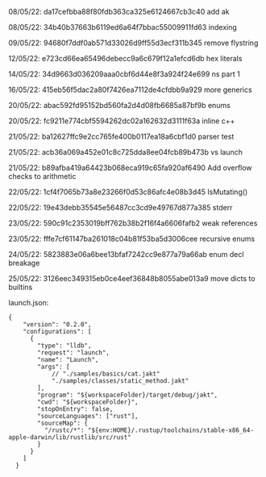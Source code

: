 
08/05/22: da17cefbba88f80fdb363ca325e6124667cb3c40 add ak 

08/05/22: 34b40b37663b6119ed6a64f7bbac55009911fd63 indexing 

09/05/22: 94680f7ddf0ab571d33026d9ff55d3ecf311b345 remove flystring 

12/05/22: e723cd66ea65496debecc9a6c679f12a1efcd6db hex literals

14/05/22: 34d9663d036209aaa0cbf6d44e8f3a924f24e699 ns part 1

16/05/22: 415eb56f5dac2a80f7426ea7112de4cfdbb9a929 more generics

20/05/22: abac592fd95152bd560fa2d4d08fb6685a87bf9b enums

20/05/22: fc9211e774cbf5594262dc02a162632d3111f63a inline c++

21/05/22: ba12627ffc9e2cc765fe400b0117ea18a6cbf1d0 parser test

21/05/22: acb36a069a452e01c8c725dda8ee04fcb89b473b vs launch

21/05/22: b89afba419a64423b068eca919c65fa920af6490 Add overflow checks to arithmetic

22/05/22: 1cf4f7065b73a8e23266f0d53c86afc4e08b3d45 IsMutating()

22/05/22: 19e43debb35545e56487cc3cd9e49767d877a385 stderr

23/05/22: 590c91c2353019bff762b38b2f16f4a6606fafb2 weak references

23/05/22: fffe7cf61147ba261018c04b81f53ba5d3006cee recursive enums

24/05/22: 5823883e06a6bee13bfaf7242cc9e877a79a66ab enum decl breakage

25/05/22: 3126eec349315eb0ce4eef36848b8055abe013a9 move dicts to builtins


launch.json:
```
{
    "version": "0.2.0",
    "configurations": [
      {
        "type": "lldb",
        "request": "launch",
        "name": "Launch",
        "args": [
            // "./samples/basics/cat.jakt"
            "./samples/classes/static_method.jakt"
        ],
        "program": "${workspaceFolder}/target/debug/jakt",
        "cwd": "${workspaceFolder}",
        "stopOnEntry": false,
        "sourceLanguages": ["rust"],
        "sourceMap": {
          "/rustc/*": "${env:HOME}/.rustup/toolchains/stable-x86_64-apple-darwin/lib/rustlib/src/rust"
        }
      }
    ]
  }
```
